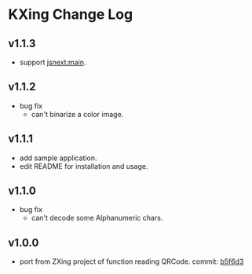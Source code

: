 # KXing Change Log

## v1.1.3

- support [jsnext:main](https://github.com/jsforum/jsforum/issues/5).
	
## v1.1.2

- bug fix
	- can't binarize a color image.

## v1.1.1

- add sample application.
- edit README for installation and usage.


## v1.1.0

- bug fix
	- can't decode some Alphanumeric chars.

## v1.0.0

- port from ZXing project of function reading QRCode. commit: [b5f6d3](https://github.com/zxing/zxing/tree/b5f6d3f73ccec814f1a18e8189bfb21bc4626be4)
